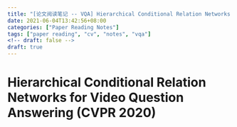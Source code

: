 ```yaml
---
title: "[论文阅读笔记 -- VQA] Hierarchical Conditional Relation Networks (CVPR 2020)"
date: 2021-06-04T13:42:56+08:00
categories: ["Paper Reading Notes"]
tags: ["paper reading", "cv", "notes", "vqa"]
<!-- draft: false -->
draft: true
---
```


# Hierarchical Conditional Relation Networks for Video Question Answering (CVPR 2020)

## 
